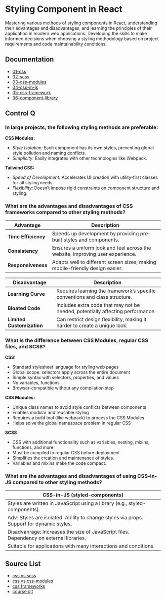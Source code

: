 # Styling Component in React

Mastering various methods of styling components in React, understanding their advantages and disadvantages, and learning the principles of their application in modern web applications. 
Developing the skills to make informed decisions when choosing a styling methodology based on project requirements and code maintainability conditions.

## Documentation
- [01-css](01_css/README.md)
- [02-scss](02_scss/README.md)
- [03-css-modules](03_css_modules/README.md)
- [04-css-in-js](04_css_in_js/README.md)
- [05-css-framework](05_css_framework/README.md)
- [06-component-library](06_component_library/README.md)

## Control Q

### In large projects, the following styling methods are preferable:

**CSS Modules:**

  - *Style Isolation:* Each component has its own styles, preventing global style pollution and naming conflicts.
  - *Simplicity:* Easily integrates with other technologies like Webpack.

**Tailwind CSS:**

  - *Speed of Development:* Accelerates UI creation with utility-first classes for all styling needs.
  - *Flexibility:* Doesn’t impose rigid constraints on component structure and styling.

 ### What are the advantages and disadvantages of CSS frameworks compared to other styling methods?

|     Advantage        |                                   Description                                  |
|----------------------|--------------------------------------------------------------------------------|
| **Time Efficiency**  | Speeds up development by providing pre-built styles and components.            |
| **Consistency**      | Ensures a uniform look and feel across the website, improving user experience. |
| **Responsiveness**   | Adapts well to different screen sizes, making mobile-friendly design easier.   |



|     Disadvantage          |                               Description                                      |
|---------------------------|--------------------------------------------------------------------------------|
| **Learning Curve**        | Requires learning the framework’s specific conventions and class structure.    |
| **Bloated Code**          | Includes extra code that may not be needed, potentially affecting performance. |
| **Limited Customization** | Can restrict design flexibility, making it harder to create a unique look.     |

### What is the difference between CSS Modules, regular CSS files, and SCSS?

**CSS:**

 - Standard stylesheet language for styling web pages
 - Global scope: selectors apply across the entire document
 - Simple syntax with selectors, properties, and values
 - No variables, functions
 - Browser-compatible without any compilation step

**CSS Modules:**

 - Unique class names to avoid style conflicts between components
 - Enables modular and reusable styling
 - Requires a build tool (like webpack) to process the CSS Modules
 - Helps solve the global namespace problem in regular CSS

**SCSS**

 - CSS with additional functionality such as variables, nesting, mixins, functions, and more
 - Must be compiled to regular CSS before deployment
 - Simplifies the creation and maintenance of styles.
 - Variables and mixins make the code compact.

### What are the advantages and disadvantages of using CSS-in-JS compared to other styling methods?

|                         CSS-in-JS (styled-components)                                     |
|-------------------------------------------------------------------------------------------|
| Styles are written in JavaScript using a library (e.g., styled-components).               |
| Adv: Styles are isolated. Ability to change styles via props. Support for dynamic styles. |
| Disadvanrage: Increases the size of JavaScript files. Dependency on external libraries.   |
| Suitable for applications with many interactions and conditions.                          |

## Source List

- [css vs scss](https://www.geeksforgeeks.org/what-is-the-difference-between-css-and-scss/)
- [css vs css-modules](https://medium.com/@nyshawnburton/css-vs-module-css-e7cee9d77f68)
- [css frameworks](https://www.freecodecamp.org/news/css-frameworks-vs-custom-css/)
- [course git](https://github.com/MSU-Courses/development-of-web-application-with-react/blob/main/03_Component_Styling/03_02_Methods_of_Component_Styling.md)
